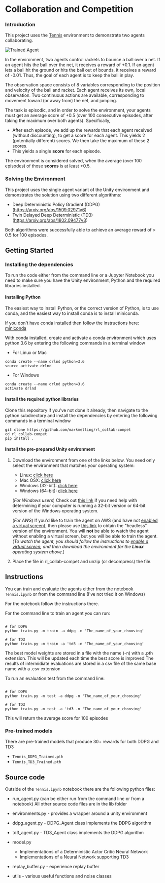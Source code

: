 [//]: # (Image References)

[image1]: https://user-images.githubusercontent.com/10624937/42135623-e770e354-7d12-11e8-998d-29fc74429ca2.gif "Trained Agent"


# Collaboration and Competition

### Introduction

This project uses the [Tennis](https://github.com/Unity-Technologies/ml-agents/blob/master/docs/Learning-Environment-Examples.md#tennis) environment to demonstrate two agents collaborating.

![Trained Agent][image1]

In the environment, two agents control rackets to bounce a ball over a net. If an agent hits the ball over the net, it receives a reward of +0.1.  If an agent lets a ball hit the ground or hits the ball out of bounds, it receives a reward of -0.01.  Thus, the goal of each agent is to keep the ball in play.

The observation space consists of 8 variables corresponding to the position and velocity of the ball and racket. Each agent receives its own, local observation.  Two continuous actions are available, corresponding to movement toward (or away from) the net, and jumping. 

The task is episodic, and in order to solve the environment, your agents must get an average score of +0.5 (over 100 consecutive episodes, after taking the maximum over both agents). Specifically,

- After each episode, we add up the rewards that each agent received (without discounting), to get a score for each agent. This yields 2 (potentially different) scores. We then take the maximum of these 2 scores.
- This yields a single **score** for each episode.

The environment is considered solved, when the average (over 100 episodes) of those **scores** is at least +0.5.

### Solving the Environment

This project uses the single agent variant of the Unity environment and demonstrates the solution using two different algorithms:
- Deep Deterministic Policy Gradient (DDPG) (https://arxiv.org/abs/1509.02971v6)
- Twin Delayed Deep Deterministic (TD3) (https://arxiv.org/abs/1802.09477v3)

Both algorithms were successfully able to achieve an average reward of > 0.5 for 100 episodes.

## Getting Started

### Installing the dependencies
To run the code either from the command line or a Jupyter Notebook you need to make sure you have the Unity environment, Python and the required libraries installed.

#### Installing Python
The easiest way to install Python, or the correct version of Python, is to use conda, and the easiest way to install conda is to install miniconda.

If you don't have conda installed then follow the instructions here: [miniconda](https://docs.conda.io/en/latest/miniconda.html)

With conda installed, create and activate a conda environment which uses python 3.6 by entering the following commands in a terminal window

- For Linux or Mac
```shell
conda create --name drlnd python=3.6
source activate drlnd
```

- For Windows
```shell
conda create --name drlnd python=3.6
activate drlnd
```

#### Install the required python libraries
Clone this repository if you've not done it already, then navigate to the python subdirectory and install the dependencies by entering the following commands in a terminal window

```shell
git clone https://github.com/markmelling/rl_collab-compet
cd rl_collab-compet
pip install .
```

#### Install the pre-prepared Unity environment

1. Download the environment from one of the links below.  You need only select the environment that matches your operating system:
    - Linux: [click here](https://s3-us-west-1.amazonaws.com/udacity-drlnd/P3/Tennis/Tennis_Linux.zip)
    - Mac OSX: [click here](https://s3-us-west-1.amazonaws.com/udacity-drlnd/P3/Tennis/Tennis.app.zip)
    - Windows (32-bit): [click here](https://s3-us-west-1.amazonaws.com/udacity-drlnd/P3/Tennis/Tennis_Windows_x86.zip)
    - Windows (64-bit): [click here](https://s3-us-west-1.amazonaws.com/udacity-drlnd/P3/Tennis/Tennis_Windows_x86_64.zip)
    
    (_For Windows users_) Check out [this link](https://support.microsoft.com/en-us/help/827218/how-to-determine-whether-a-computer-is-running-a-32-bit-version-or-64) if you need help with determining if your computer is running a 32-bit version or 64-bit version of the Windows operating system.

    (_For AWS_) If you'd like to train the agent on AWS (and have not [enabled a virtual screen](https://github.com/Unity-Technologies/ml-agents/blob/master/docs/Training-on-Amazon-Web-Service.md)), then please use [this link](https://s3-us-west-1.amazonaws.com/udacity-drlnd/P3/Tennis/Tennis_Linux_NoVis.zip) to obtain the "headless" version of the environment.  You will **not** be able to watch the agent without enabling a virtual screen, but you will be able to train the agent.  (_To watch the agent, you should follow the instructions to [enable a virtual screen](https://github.com/Unity-Technologies/ml-agents/blob/master/docs/Training-on-Amazon-Web-Service.md), and then download the environment for the **Linux** operating system above._)

2. Place the file in rl_collab-compet and unzip (or decompress) the file. 


## Instructions

You can train and evaluate the agents either from the notebook `Tennis.ipynb` or from the command line (I've not tried it on Windows)

For the notebook follow the instructions there.

For the command line to train an agent you can run:
```

# for DDPG
python train.py -m train -a ddpg -n 'The_name_of_your_choosing'

# for TD3
python train.py -m train -a 'td3 -n 'The_name_of_your_choosing'
```

The best model weights are stored in a file with the name (-n) with a .pth extension. This will be updated each time the best score is improved
The results of intermidiate evaluations are stored in a csv file of the same base name with a .csv extension

To run an evaluation test from the command line:

```

# for DDPG
python train.py -m test -a ddpg -n 'The_name_of_your_choosing'

# for TD3
python train.py -m test -a 'td3 -n 'The_name_of_your_choosing'
```

This will return the average score for 100 episodes


### Pre-trained models
There are pre-trained models that produce 30+ rewards for both DDPG and TD3
- `Tennis_DDPG_Trained.pth`
- `Tennis_TD3_Trained.pth`

## Source code
Outside of the `Tennis.ipynb` notebook there are the following python files:
- run_agent.py (can be either run from the command line or from a notebook)
All other source code files are in the lib folder

- environments.py - provides a wrapper around a unity environment
- ddpg_agent.py - DDPG_Agent class implements the DDPG algorithm
- td3_agent.py - TD3_Agent class implements the DDPG algorithm
- model.py 
  - Implementations of a Deterministic Actor Critic Neural Network 
  - Implementations of a Neural Network supporting TD3
- replay_buffer.py - experience replay buffer
- utils - various useful functions and noise classes
